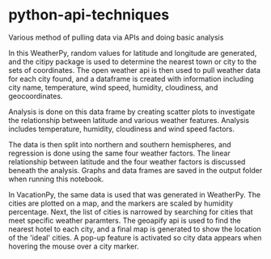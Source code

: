 # python-api-techniques
Various method of pulling data via APIs and doing basic analysis

In this WeatherPy, random values for latitude and longitude are generated, and the citipy package is used to determine the nearest town or city to the sets of coordinates. The open weather api is then used to pull weather data for each city found, and a dataframe is created with information including city name, temperature, wind speed, humidity, cloudiness, and geocoordinates.

Analysis is done on this data frame by creating scatter plots to investigate the relationship between latitude and various weather features. Analysis includes temperature, humidity, cloudiness and wind speed factors.

The data is then split into northern and southern hemispheres, and regression is done using the same four weather factors. The linear relationship between latitude and the four weather factors is discussed beneath the analysis. Graphs and data frames are saved in the output folder when running this notebook.

In VacationPy, the same data is used that was generated in WeatherPy. The cities are plotted on a map, and the markers are scaled by humidity percentage. Next, the list of cities is narrowed by searching for cities that meet specific weather paramters. The geoapify api is used to find the nearest hotel to each city, and a final map is generated to show the location of the 'ideal' cities. A pop-up feature is activated so city data appears when hovering the mouse over a city marker.
